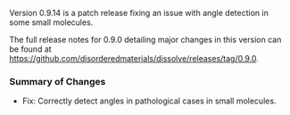 Version 0.9.14 is a patch release fixing an issue with angle detection in some small molecules.

The full release notes for 0.9.0 detailing major changes in this version can be found at https://github.com/disorderedmaterials/dissolve/releases/tag/0.9.0.

### Summary of Changes
- Fix: Correctly detect angles in pathological cases in small molecules.
